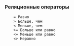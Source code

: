 ### Реляционные операторы
```
    = Равно
    > Больше, чем 
    < Меньше, чем 
    >= Больше или равно 
    <= Меньше или равно 
    <> Неравно 
```